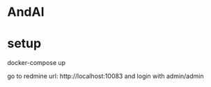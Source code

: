 # AndAI

# setup

docker-compose up

go to redmine url: http://localhost:10083 and login with admin/admin
